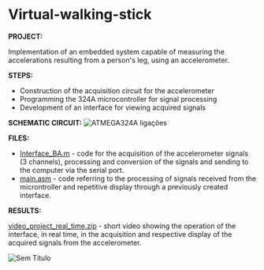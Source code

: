 # Virtual-walking-stick
**PROJECT:** 

Implementation of an embedded system capable of measuring the accelerations resulting from a person's leg, using an accelerometer.


**STEPS:** 

* Construction of the acquisition circuit for the accelerometer
* Programming the 324A microcontroller for signal processing
* Development of an interface for viewing acquired signals

**SCHEMATIC CIRCUIT:**
![ATMEGA324A ligações](https://user-images.githubusercontent.com/66881028/84780506-90c9d100-afdd-11ea-9515-69c7dad7ffc9.PNG)

**FILES:** 

* [Interface_BA.m](https://github.com/MiguelCastro3/Monitoring-a-person-s-acceleration/blob/master/Interface_BA.m) - code for the acquisition of the accelerometer signals (3 channels), processing and conversion of the signals and sending to the computer via the serial port.
* [main.asm](https://github.com/MiguelCastro3/Monitoring-a-person-s-acceleration/blob/master/main.asm) - code referring to the processing of signals received from the microntroller and repetitive display through a previously created interface.


**RESULTS:** 

[video_project_real_time.zip](https://github.com/MiguelCastro3/Monitoring-a-person-s-acceleration/files/4782737/video_project_real_time.zip) - short video showing the operation of the interface, in real time, in the acquisition and respective display of the acquired signals from the accelerometer.

![Sem Título](https://user-images.githubusercontent.com/66881028/84701968-cf17af80-af4d-11ea-9e2f-c6169008d918.png)
